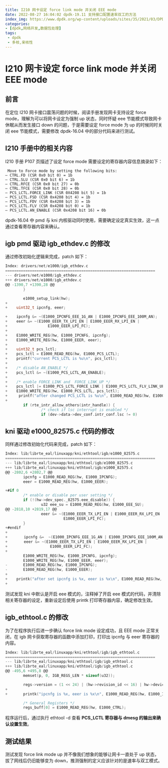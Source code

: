 ```yaml
---
title: I210 网卡设定 force link mode 并关闭 EEE mode
date: 2022-08-27 16:04:02 dpdk-19.11 支持接口配置速率双工的方法
index_img: https://www.dpdk.org/wp-content/uploads/sites/35/2021/03/DPDK_logo-01-1.svg
categories:
- [dpdk,网络开发,数据包处理]
tags:
 - dpdk
 - 多核,亲核性
---
```

# I210 网卡设定 force link mode 并关闭 EEE mode
## 前言
在定位 I210 网卡接口震荡问题的时候，阅读手册发现网卡支持设定 force mode，理解为可以将网卡设定为强制 up 状态，同时怀疑 eee 节能模式导致网卡休眠从而发生接口 down 的问题，于是需要设定 force mode 为 up 的时候同时关闭 eee 节能模式，需要修改 dpdk-16.04 中的部分代码来进行测试。

## I210 手册中的相关内容
I210 手册 P107 页描述了设定 force mode 需要设定的寄存器内容信息摘录如下：

```
 Move to Force mode by setting the following bits:
— CTRL.FD (CSR 0x0 bit 0) = 1b
— CTRL.SLU (CSR 0x0 bit 6) = 1b
— CTRL.RFCE (CSR 0x0 bit 27) = 0b
— CTRL.TFCE (CSR 0x0 bit 28) = 0b
— PCS_LCTL.FORCE_LINK (CSR 0X4208 bit 5) = 1b
— PCS_LCTL.FSD (CSR 0x4208 bit 4) = 1b
— PCS_LCTL.FDV (CSR 0x4208 bit 3) = 1b
— PCS_LCTL.FLV (CSR 0x4208 bit 0) = 1b
— PCS_LCTL.AN_ENABLE (CSR 0x4208 bit 16) = 0b
```

dpdk-16.04 中 pmd 与 kni 内核驱动同时使用，需要确定设定真实生效，这一点通过查看寄存器内容来确认。

## igb pmd 驱动 igb_ethdev.c 的修改
通过修改初始化逻辑来完成，patch 如下：
```c
Index: drivers/net/e1000/igb_ethdev.c
===================================================================
--- drivers/net/e1000/igb_ethdev.c
+++ drivers/net/e1000/igb_ethdev.c
@@ -1390,7 +1390,28 @@
        }

        e1000_setup_link(hw);
+
+    uint32_t ipcnfg, eeer;

+    ipcnfg &= ~(E1000_IPCNFG_EEE_1G_AN | E1000_IPCNFG_EEE_100M_AN);
+    eeer &= ~(E1000_EEER_TX_LPI_EN | E1000_EEER_RX_LPI_EN |
+                  E1000_EEER_LPI_FC);
+
+    E1000_WRITE_REG(hw, E1000_IPCNFG, ipcnfg);
+    E1000_WRITE_REG(hw, E1000_EEER, eeer);
+
+    uint32_t pcs_lctl;
+    pcs_lctl = E1000_READ_REG(hw, E1000_PCS_LCTL);
+    printf("current PCS_LCTL is %u\n", pcs_lctl);
+
+    /* disable AN_ENABLE */
+    pcs_lctl &= ~(E1000_PCS_LCTL_AN_ENABLE);
+
+    /* enable FORCE_LINK and  FORCE_LINK_UP */
+    pcs_lctl |= E1000_PCS_LCTL_FORCE_LINK | E1000_PCS_LCTL_FLV_LINK_UP | E1000_PCS_LCTL_FSD;
+    E1000_WRITE_REG(hw, E1000_PCS_LCTL, pcs_lctl);
+     printf("after changed PCS_LCTL is %u\n", E1000_READ_REG(hw, E1000_PCS_LCTL));
+
        if (rte_intr_allow_others(intr_handle)) {
                /* check if lsc interrupt is enabled */
                if (dev->data->dev_conf.intr_conf.lsc != 0)
 ```

## kni 驱动 e1000_82575.c 代码的修改
同样通过修改初始化代码来完成，patch 如下：
```c
Index: lib/librte_eal/linuxapp/kni/ethtool/igb/e1000_82575.c
===================================================================
--- lib/librte_eal/linuxapp/kni/ethtool/igb/e1000_82575.c
+++ lib/librte_eal/linuxapp/kni/ethtool/igb/e1000_82575.c
@@ -2802,6 +2802,7 @@
        ipcnfg = E1000_READ_REG(hw, E1000_IPCNFG);
        eeer = E1000_READ_REG(hw, E1000_EEER);

+#if 0
        /* enable or disable per user setting */
        if (!(hw->dev_spec._82575.eee_disable)) {
                u32 eee_su = E1000_READ_REG(hw, E1000_EEE_SU);
@@ -2818,10 +2819,17 @@
                eeer &= ~(E1000_EEER_TX_LPI_EN | E1000_EEER_RX_LPI_EN |
                          E1000_EEER_LPI_FC);
        }
+#endif
+
+    　　ipcnfg &=  ~(E1000_IPCNFG_EEE_1G_AN | E1000_IPCNFG_EEE_100M_AN);
+    　　eeer &= ~(E1000_EEER_TX_LPI_EN | E1000_EEER_RX_LPI_EN |
+                   E1000_EEER_LPI_FC);
+
        E1000_WRITE_REG(hw, E1000_IPCNFG, ipcnfg);
        E1000_WRITE_REG(hw, E1000_EEER, eeer);
-       E1000_READ_REG(hw, E1000_IPCNFG);
-       E1000_READ_REG(hw, E1000_EEER);
+
+    printk("after set ipcnfg is %x, eeer is %x\n", E1000_READ_REG(hw, E1000_IPCNFG), E1000_READ_REG(hw, E1000_EEER));
+
```
测试发现 kni 中默认是开启 eee 模式的，注释掉了开启 eee 模式的代码，并清除相关寄存器的设定，重新设定后使用 printk 打印寄存器内容，确定修改生效。

## igb_ethtool.c 的修改
为了在程序执行后进一步确认 force link mode 设定成功，且 EEE mode 正常关闭，在 igb 网卡获取寄存器的函数中添加打印，打印出 ipcnfg 与 eeer 寄存器的内容。

```c
Index: lib/librte_eal/linuxapp/kni/ethtool/igb/igb_ethtool.c
===================================================================
--- lib/librte_eal/linuxapp/kni/ethtool/igb/igb_ethtool.c
+++ lib/librte_eal/linuxapp/kni/ethtool/igb/igb_ethtool.c
@@ -495,6 +495,8 @@
        memset(p, 0, IGB_REGS_LEN * sizeof(u32));

        regs->version = (1 << 24) | (hw->revision_id << 16) | hw->device_id;
+
+    	printk("ipcnfg is %x, eeer is %x\n", E1000_READ_REG(hw, E1000_IPCNFG), E1000_READ_REG(hw, E1000_EEER));

        /* General Registers */
        regs_buff[0] = E1000_READ_REG(hw, E1000_CTRL);
```

程序运行后，通过执行 ethtool -d 查看 **PCS_LCTL 寄存器与 dmesg 的输出来确认设置生效**。

## 测试结果
测试发现 force link mode up 并不像我们想象的能够让网卡一直处于 up 状态，拔了网线后仍旧能够变为 down，推测强制的定义应该针对的是速率与双工模式。
